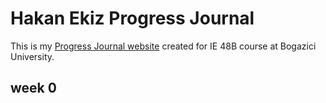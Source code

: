 # Hakan Ekiz Progress Journal

This is my [Progress Journal website](https://bu-ie-48b.github.io/fall21-Mhakanekiz-1/) created for IE 48B course at Bogazici University.

## week 0